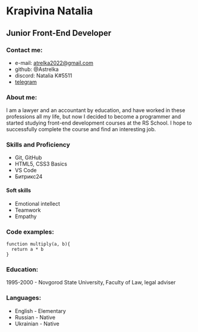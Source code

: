 # Krapivina Natalia  

##  Junior Front-End Developer

### Contact me:
- e-mail: atrelka2022@gmail.com
- github: @Astrelka
- discord: Natalia K#5511
- <a href="https://t.me/Astrel_ka">telegram</a>

### **About me:**

I am a lawyer and an accountant by education, and have worked in these professions all my life, but now I decided to become a programmer and started studying front-end development courses at the RS School. I hope to successfully complete the course and find an interesting job.

### Skills and Proficiency

- Git, GitHub
- HTML5, CSS3 Basics 
- VS Code
- Битрикс24
#### Soft skills
- Emotional intellect
- Teamwork
- Empathy

### Code examples:

```
function multiply(a, b){
  return a * b
}
```
### Education:
1995-2000 - Novgorod State University, Faculty of Law, legal adviser

### Languages: 

* English - Elementary
* Russian - Native
* Ukrainian - Native

